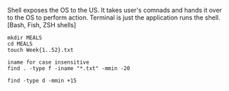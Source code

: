 Shell exposes the OS to the US. It takes user's comnads and hands it over to the OS to perform action. 
Terminal is just the application runs the shell. [Bash, Fish, ZSH shells]

<!-- 1. Create a folder with 52 folders corresponding to 52 weeks of the year to maintain your weekly meals -->
```
mkdir MEALS
cd MEALS
touch Week{1..52}.txt
```
<!-- 2. Find the text files that were modified less than 20 minutes ago -->
```
iname for case insensitive
find . -type f -iname "*.txt" -mmin -20
```
<!-- 3: Find the directorys that were modified more than 15 minutes ago -->
```
find -type d -mmin +15
```
